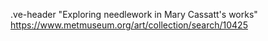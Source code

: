  .ve-header "Exploring needlework in Mary Cassatt's works"
https://www.metmuseum.org/art/collection/search/10425

